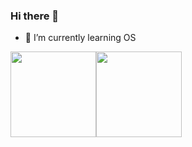 
### Hi there 👋
- 🌱 I’m currently learning OS

<img align="" height="137px" src="https://github-readme-stats.vercel.app/api?username=hncboy&hide_title=true&hide_border=true&show_icons=true&include_all_commits=true&line_height=21&theme=graywhite&locale=cn" /><img align="" height="137px" src="https://github-readme-stats.vercel.app/api/top-langs/?username=hncboy&hide_title=true&hide_border=true&layout=compact&theme=graywhite&locale=cn" />
     
<!--
**hncboy/hncboy** is a ✨ _special_ ✨ repository because its `README.md` (this file) appears on your GitHub profile.

Here are some ideas to get you started:

- 🔭 I’m currently working on ...
- 🌱 I’m currently learning ...
- 👯 I’m looking to collaborate on ...
- 🤔 I’m looking for help with ...
- 💬 Ask me about ...
- 📫 How to reach me: ...
- 😄 Pronouns: ...
- ⚡ Fun fact: ...
-->
